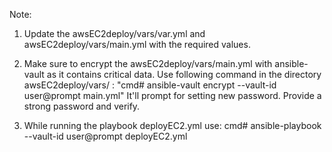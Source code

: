 Note: 
  1. Update the awsEC2deploy/vars/var.yml and awsEC2deploy/vars/main.yml with the required values.

  2. Make sure to encrypt the awsEC2deploy/vars/main.yml with ansible-vault as it contains critical data. Use following command in the directory awsEC2deploy/vars/ : 
     "cmd# ansible-vault encrypt --vault-id user@prompt main.yml"
     It'll prompt for setting new password. Provide a strong password and verify.
     
  3. While running the playbook deployEC2.yml use:
     cmd# ansible-playbook --vault-id user@prompt deployEC2.yml
     
